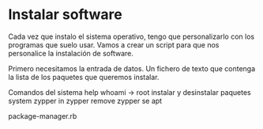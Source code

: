 
# Instalar software

Cada vez que instalo el sistema operativo, tengo que personalizarlo con los programas que suelo usar. Vamos a crear un script para que nos personalice la instalación de software.

Primero necesitamos la entrada de datos. Un fichero de texto que contenga la lista de los paquetes que queremos instalar.


Comandos del sistema
help
whoami -> root
instalar y desinstalar paquetes
system
zypper in
zypper remove
zypper se
apt

package-manager.rb
